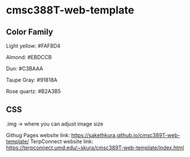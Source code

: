 # cmsc388T-web-template

## Color Family
Light yellow: #FAF8D4

Almond: #EBDCCB

Dun: #C3BAAA

Taupe Gray: #91818A

Rose quartz: #B2A3B5

## CSS
.img -> where you can adjust image size

Githug Pages website link: https://sakethkura.github.io/cmsc389T-web-template/
TerpConnect website link: https://terpconnect.umd.edu/~skura/cmsc389T-web-template/index.html
